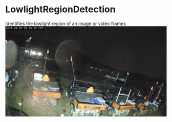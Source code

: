 # LowlightRegionDetection
Identifies the lowlight region of an image or video frames
![plot](https://github.com/mohanarangankanniappan/LowlightRegionDetection/blob/main/MDX30071.jpg)
